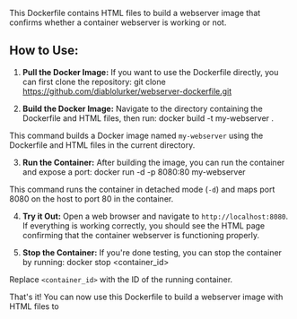 This Dockerfile contains HTML files to build a webserver image that confirms whether a container webserver is working or not.

## How to Use:

1. **Pull the Docker Image:**
   If you want to use the Dockerfile directly, you can first clone the repository:
git clone https://github.com/diablolurker/webserver-dockerfile.git
 

2. **Build the Docker Image:**
Navigate to the directory containing the Dockerfile and HTML files, then run:
docker build -t my-webserver .


This command builds a Docker image named `my-webserver` using the Dockerfile and HTML files in the current directory.

3. **Run the Container:**
After building the image, you can run the container and expose a port:
docker run -d -p 8080:80 my-webserver

This command runs the container in detached mode (`-d`) and maps port 8080 on the host to port 80 in the container.

4. **Try it Out:**
Open a web browser and navigate to `http://localhost:8080`. If everything is working correctly, you should see the HTML page confirming that the container webserver is functioning properly.

5. **Stop the Container:**
If you're done testing, you can stop the container by running:
docker stop <container_id>

Replace `<container_id>` with the ID of the running container.

That's it! You can now use this Dockerfile to build a webserver image with HTML files to 
